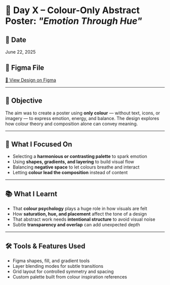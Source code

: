 # 🎨 Day X – Colour-Only Abstract Poster: *"Emotion Through Hue"*

## 📅 Date  
June 22, 2025

## 🔗 Figma File  
[🎨 View Design on Figma]()

---

## 🎯 Objective  
The aim was to create a poster using **only colour** — without text, icons, or imagery — to express emotion, energy, and balance. The design explores how colour theory and composition alone can convey meaning.

---

## 🔧 What I Focused On  
- Selecting a **harmonious or contrasting palette** to spark emotion  
- Using **shapes, gradients, and layering** to build visual flow  
- Balancing **negative space** to let colours breathe and interact  
- Letting **colour lead the composition** instead of content

---

## 📚 What I Learnt  
- That **colour psychology** plays a huge role in how visuals are felt  
- How **saturation, hue, and placement** affect the tone of a design  
- That abstract work needs **intentional structure** to avoid visual noise  
- Subtle **transparency and overlap** can add unexpected depth

---

## 🛠️ Tools & Features Used  
- Figma shapes, fill, and gradient tools  
- Layer blending modes for subtle transitions  
- Grid layout for controlled symmetry and spacing  
- Custom palette built from colour inspiration references

